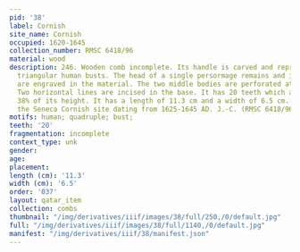 ```yaml
---
pid: '38'
label: Cornish
site_name: Cornish
occupied: 1620-1645
collection_number: RMSC 6418/96
material: wood
description: 246. Wooden comb incomplete. Its handle is carved and represents four
  triangular human busts. The head of a single persormage remains and its features
  are engraved in the material. The two middle bodies are perforated at chest level.
  Two horizontal lines are incised in the base. It has 20 teeth which account for
  38% of its height. It has a length of 11.3 cm and a width of 6.5 cm. It comes from
  the Seneca Cornish site dating from 1625-1645 AD. J.-C. (RMSC 6418/96)
motifs: human; quadruple; bust;
teeth: '20'
fragmentation: incomplete
context_type: unk
gender:
age:
placement:
length (cm): '11.3'
width (cm): '6.5'
order: '037'
layout: qatar_item
collection: combs
thumbnail: "/img/derivatives/iiif/images/38/full/250,/0/default.jpg"
full: "/img/derivatives/iiif/images/38/full/1140,/0/default.jpg"
manifest: "/img/derivatives/iiif/38/manifest.json"
---
```

